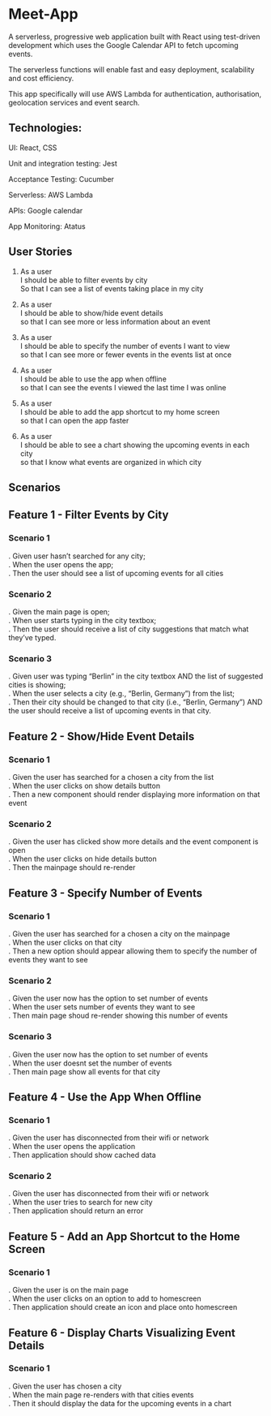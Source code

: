# Meet-App

A serverless, progressive web application built with React using test-driven development which uses the Google Calendar API to fetch upcoming events.

The serverless functions will enable fast and easy deployment, scalability and cost efficiency.

This app specifically will use AWS Lambda for authentication, authorisation, geolocation services and event search.

## Technologies:

UI: React, CSS

Unit and integration testing: Jest

Acceptance Testing: Cucumber

Serverless: AWS Lambda

APIs: Google calendar

App Monitoring: Atatus




## User Stories

1.  As a user
    <br>
    I should be able to filter events by city
    <br>
    So that I can see a list of events taking place in my city

2.  As a user
    <br>
    I should be able to show/hide event details
    <br>
    so that I can see more or less information about an event

3.  As a user
    <br>
    I should be able to specify the number of events I want to view
    <br>
    so that I can see more or fewer events in the events list at once

4.  As a user
    <br>
    I should be able to use the app when offline
    <br>
    so that I can see the events I viewed the last time I was online

5.  As a user
    <br>
    I should be able to add the app shortcut to my home screen
    <br>
    so that I can open the app faster

6.  As a user
    <br>
    I should be able to see a chart showing the upcoming events in each city
    <br>
    so that I know what events are organized in which city

## Scenarios

## Feature 1 - Filter Events by City

### Scenario 1

. Given user hasn’t searched for any city;
<br>
. When the user opens the app;
<br>
. Then the user should see a list of upcoming events for all cities

### Scenario 2

. Given the main page is open;
<br>
. When user starts typing in the city textbox;
<br>
. Then the user should receive a list of city suggestions that match what they’ve typed.

### Scenario 3

. Given user was typing “Berlin” in the city textbox AND the list of suggested cities is showing;
<br>
. When the user selects a city (e.g., “Berlin, Germany”) from the list;
<br>
. Then their city should be changed to that city (i.e., “Berlin, Germany”) AND the user should receive a list of upcoming events in that city.

## Feature 2 - Show/Hide Event Details

### Scenario 1

. Given the user has searched for a chosen a city from the list
<br>
. When the user clicks on show details button
<br>
. Then a new component should render displaying more information on that event

### Scenario 2

. Given the user has clicked show more details and the event component is open
<br>
. When the user clicks on hide details button
<br>
. Then the mainpage should re-render

## Feature 3 - Specify Number of Events

### Scenario 1

. Given the user has searched for a chosen a city on the mainpage
<br>
. When the user clicks on that city
<br>
. Then a new option should appear allowing them to specify the number of events they want to see

### Scenario 2

. Given the user now has the option to set number of events
<br>
. When the user sets number of events they want to see
<br>
. Then main page shoud re-render showing this number of events

### Scenario 3

. Given the user now has the option to set number of events
<br>
. When the user doesnt set the number of events
<br>
. Then main page show all events for that city

## Feature 4 - Use the App When Offline

### Scenario 1

. Given the user has disconnected from their wifi or network
<br>
. When the user opens the application
<br>
. Then application should show cached data

### Scenario 2

. Given the user has disconnected from their wifi or network
<br>
. When the user tries to search for new city
<br>
. Then application should return an error

## Feature 5 - Add an App Shortcut to the Home Screen

### Scenario 1

. Given the user is on the main page
<br>
. When the user clicks on an option to add to homescreen
<br>
. Then application should create an icon and place onto homescreen

## Feature 6 - Display Charts Visualizing Event Details

### Scenario 1

. Given the user has chosen a city
<br>
. When the main page re-renders with that cities events
<br>
. Then it should display the data for the upcoming events in a chart
